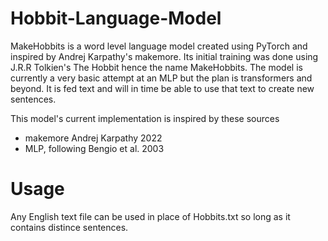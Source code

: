 # Hobbit-Language-Model
MakeHobbits is a word level language model created using PyTorch and inspired by Andrej Karpathy's makemore. Its initial training was done using
J.R.R Tolkien's The Hobbit hence the name MakeHobbits. The model is currently a very basic attempt at an MLP but the plan is transformers and beyond.
It is fed text and will in time be able to use that text to create new sentences.

This model's current implementation is inspired by these sources
  * makemore Andrej Karpathy 2022
  * MLP, following Bengio et al. 2003

# Usage
Any English text file can be used in place of Hobbits.txt so long as it contains distince sentences.

